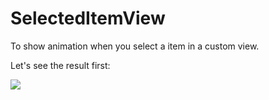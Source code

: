 # SelectedItemView
To show animation when you select a item in a custom view.

Let's see the result first:

![](https://cloud.githubusercontent.com/assets/7321351/18161692/9ddff9f2-7065-11e6-9f8f-1bcd9f114371.gif)